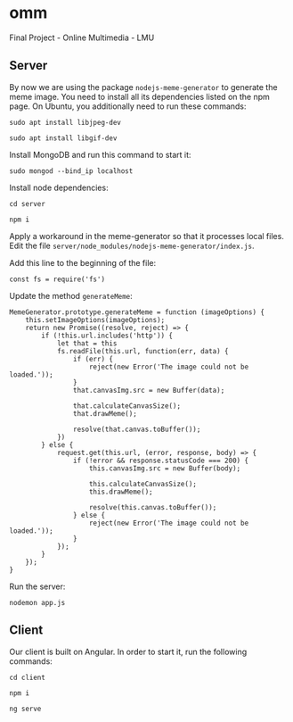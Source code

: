 # omm

Final Project - Online Multimedia - LMU

## Server

By now we are using the package `nodejs-meme-generator` to generate the meme image.
You need to install all its dependencies listed on the npm page.
On Ubuntu, you additionally need to run these commands:

`sudo apt install libjpeg-dev`

`sudo apt install libgif-dev`

Install MongoDB and run this command to start it:

`sudo mongod --bind_ip localhost`

Install node dependencies:

`cd server`

`npm i`

Apply a workaround in the meme-generator so that it processes local files.
Edit the file `server/node_modules/nodejs-meme-generator/index.js`.


Add this line to the beginning of the file:

`const fs = require('fs')`

Update the method `generateMeme`:

    MemeGenerator.prototype.generateMeme = function (imageOptions) {
        this.setImageOptions(imageOptions);
        return new Promise((resolve, reject) => {
            if (!this.url.includes('http')) {
                let that = this
                fs.readFile(this.url, function(err, data) {
                    if (err) {
                        reject(new Error('The image could not be loaded.'));
                    }
                    that.canvasImg.src = new Buffer(data);
    
                    that.calculateCanvasSize();
                    that.drawMeme();
    
                    resolve(that.canvas.toBuffer());
                })
            } else {
                request.get(this.url, (error, response, body) => {
                    if (!error && response.statusCode === 200) {
                        this.canvasImg.src = new Buffer(body);
    
                        this.calculateCanvasSize();
                        this.drawMeme();
    
                        resolve(this.canvas.toBuffer());
                    } else {
                        reject(new Error('The image could not be loaded.'));
                    }
                });
            }
	    });
    }

Run the server:

`nodemon app.js`

## Client

Our client is built on Angular. In order to start it, run the following commands:

`cd client`

`npm i`

`ng serve`

